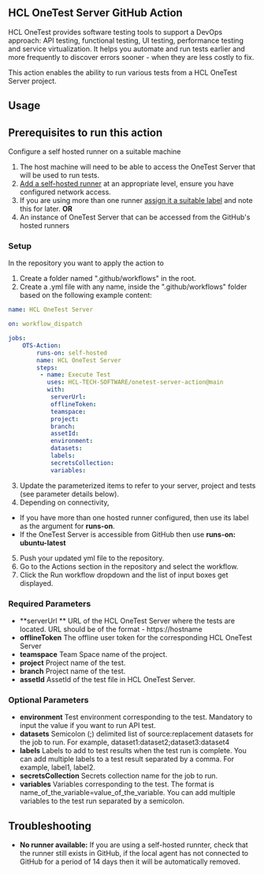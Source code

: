 ## HCL OneTest Server GitHub Action
HCL OneTest provides software testing tools to support a DevOps approach: API testing, functional testing, UI testing, performance testing and service virtualization. It helps you automate and run tests earlier and more frequently to discover errors sooner - when they are less costly to fix.

This action enables the ability to run various tests from a HCL OneTest Server project.

## Usage

## Prerequisites to run this action

Configure a self hosted runner on a suitable machine
1. The host machine will need to be able to access the OneTest Server that will be used to run tests.
2. [Add a self-hosted runner](https://docs.github.com/en/actions/hosting-your-own-runners/adding-self-hosted-runners) at an appropriate level, ensure you have configured network access.
3. If you are using more than one runner [assign it a suitable label](https://docs.github.com/en/actions/hosting-your-own-runners/using-labels-with-self-hosted-runners) and note this for later.
**OR**
1. An instance of OneTest Server that can be accessed from the GitHub's hosted runners

### Setup
In the repository you want to apply the action to
1. Create a folder named ".github/workflows" in the root.
2. Create a .yml file with any name, inside the ".github/workflows" folder based on the following example content:

```yaml
name: HCL OneTest Server

on: workflow_dispatch

jobs:
    OTS-Action:
        runs-on: self-hosted
        name: HCL OneTest Server
        steps:
         - name: Execute Test
           uses: HCL-TECH-SOFTWARE/onetest-server-action@main
           with:
            serverUrl: 
            offlineToken: 
            teamspace: 
            project: 
            branch: 
            assetId: 
            environment: 
            datasets:
            labels: 
            secretsCollection:
            variables:

```

3. Update the parameterized items to refer to your server, project and tests (see parameter details below).
4. Depending on connectivity, 
  - If you have more than one hosted runner configured, then use its label as the argument for **runs-on**.
  - If the OneTest Server is accessible from GitHub then use **runs-on: ubuntu-latest** 
5. Push your updated yml file to the repository.
6. Go to the Actions section in the repository and select the workflow.
7. Click the Run workflow dropdown and the list of input boxes get displayed.

### Required Parameters

- **serverUrl ** URL of the HCL OneTest Server where the tests are located. URL should be of the format - https://hostname
- **offlineToken** The offline user token for the corresponding HCL OneTest Server
- **teamspace** Team Space name of the project.
- **project** Project name of the test.
- **branch** Project name of the test.
- **assetId** AssetId of the test file in HCL OneTest Server.

### Optional Parameters

- **environment** Test environment corresponding to the test. Mandatory to input the value if you want to run API test.
- **datasets** Semicolon (;) delimited list of source:replacement datasets for the job to run. For example, dataset1:dataset2;dataset3:dataset4
- **labels** Labels to add to test results when the test run is complete. You can add multiple labels to a test result separated by a comma. For example, label1, label2.
- **secretsCollection** Secrets collection name for the job to run.
- **variables** Variables corresponding to the test. The format is name_of_the_variable=value_of_the_variable. You can add multiple variables to the test run separated by a semicolon.

## Troubleshooting
- **No runner available:** If you are using a self-hosted runnter, check that the runner still exists in GitHub, if the local agent has not connected to GitHub for a period of 14 days then it will be automatically removed.